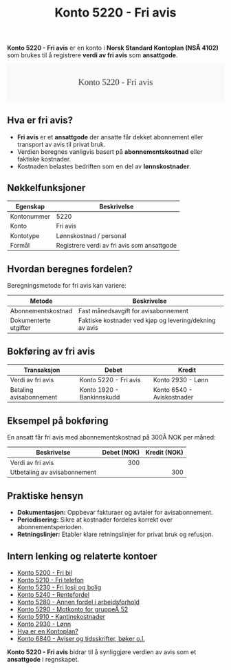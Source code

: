 ﻿---
title: "Konto 5220 - Fri avis"
seoTitle: "5220-fri-avis"
description: '**Konto 5220 - Fri avis** er en konto i **Norsk Standard Kontoplan (NSÂ 4102)** som brukes til å registrere **verdi av fri avis** som **ansattgode**.'
---

**Konto 5220 - Fri avis** er en konto i **Norsk Standard Kontoplan (NSÂ 4102)** som brukes til å registrere **verdi av fri avis** som **ansattgode**.

![Illustrasjon av konto 5220 Fri avis](5220-fri-avis-image.svg)

## Hva er fri avis?

* **Fri avis** er et **ansattgode** der ansatte får dekket abonnement eller transport av avis til privat bruk.
* Verdien beregnes vanligvis basert på **abonnementskostnad** eller faktiske kostnader.
* Kostnaden belastes bedriften som en del av **lønnskostnader**.

## Nøkkelfunksjoner

| Egenskap      | Beskrivelse                                              |
|---------------|----------------------------------------------------------|
| Kontonummer   | 5220                                                     |
| Konto         | Fri avis                                                 |
| Kontotype     | Lønnskostnad / personal                                  |
| Formål        | Registrere verdi av fri avis som ansattgode              |

## Hvordan beregnes fordelen?

Beregningsmetode for fri avis kan variere:

| Metode               | Beskrivelse                                                      |
|----------------------|------------------------------------------------------------------|
| Abonnementskostnad   | Fast månedsavgift for avisabonnement                             |
| Dokumenterte utgifter| Faktiske kostnader ved kjøp og levering/dekning av avis          |

## Bokføring av fri avis

| Transaksjon               | Debet                     | Kredit                        |
|---------------------------|---------------------------|-------------------------------|
| Verdi av fri avis         | Konto 5220 - Fri avis     | Konto 2930 - Lønn             |
| Betaling avisabonnement   | Konto 1920 - Bankinnskudd | Konto 6540 - Aviskostnader    |

## Eksempel på bokføring

En ansatt får fri avis med abonnementskostnad på 300Â NOK per måned:

| Beskrivelse                 | Debet (NOK) | Kredit (NOK) |
|-----------------------------|------------:|-------------:|
| Verdi av fri avis           |         300 |              |
| Utbetaling av avisabonnement|            |           300 |

## Praktiske hensyn

* **Dokumentasjon:** Oppbevar fakturaer og avtaler for avisabonnement.
* **Periodisering:** Sikre at kostnader fordeles korrekt over abonnementsperioden.
* **Retningslinjer:** Etabler klare retningslinjer for privat bruk og refusjon.

## Intern lenking og relaterte kontoer

* [Konto 5200 - Fri bil](/blogs/kontoplan/5200-fri-bil "Konto 5200 - Fri bil: Regnskapsføring av firmabil som ansattgode i Norsk kontoplan")
* [Konto 5210 - Fri telefon](/blogs/kontoplan/5210-fri-telefon "Konto 5210 - Fri telefon: Regnskapsføring av fri telefon som ansattgode i Norsk kontoplan")
* [Konto 5230 - Fri losji og bolig](/blogs/kontoplan/5230-fri-losji-og-bolig "Konto 5230 - Fri losji og bolig: Regnskapsføring av fri losji og bolig som ansattgode i Norsk kontoplan")
* [Konto 5240 - Rentefordel](/blogs/kontoplan/5240-rentefordel "Konto 5240 - Rentefordel: Regnskapsføring av rentefordel som ansattgode i Norsk kontoplan")
* [Konto 5280 - Annen fordel i arbeidsforhold](/blogs/kontoplan/5280-annen-fordel-i-arbeidsforhold "Konto 5280 - Annen fordel i arbeidsforhold: Regnskapsføring av øvrige ansattfordeler i Norsk kontoplan")
* [Konto 5290 - Motkonto for gruppeÂ 52](/blogs/kontoplan/5290-motkonto-for-gruppe-52 "Konto 5290 - Motkonto for gruppe 52: Regnskapsføring av motkonto for gruppe 52 ansattgoder i Norsk kontoplan")
* [Konto 5910 - Kantinekostnader](/blogs/kontoplan/5910-kantinekostnader "Konto 5910 - Kantinekostnader")
* [Konto 2930 - Lønn](/blogs/kontoplan/2930-lonn "Konto 2930 - Lønn")
* [Hva er en Kontoplan?](/blogs/regnskap/hva-er-kontoplan "Hva er en Kontoplan? Komplett Guide til Kontoplaner i Norsk Regnskap")
* [Konto 6840 - Aviser og tidsskrifter, bøker o.l.](/blogs/kontoplan/6840-aviser-og-tidsskrifter-boker-o-l "Konto 6840 - Aviser og tidsskrifter, bøker o.l.: Kostnader til aviser, tidsskrifter og bøker")

**Konto 5220 - Fri avis** bidrar til å synliggjøre verdien av avis som et **ansattgode** i regnskapet.







